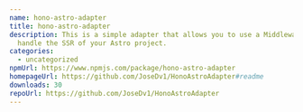 ```yaml
---
name: hono-astro-adapter
title: hono-astro-adapter
description: This is a simple adapter that allows you to use a Middleware to
  handle the SSR of your Astro project.
categories:
  - uncategorized
npmUrl: https://www.npmjs.com/package/hono-astro-adapter
homepageUrl: https://github.com/JoseDv1/HonoAstroAdapter#readme
downloads: 30
repoUrl: https://github.com/JoseDv1/HonoAstroAdapter
---
```

